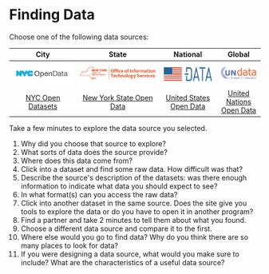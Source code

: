 # Finding Data

Choose one of the following data sources:

| City | State | National | Global |
| :---: | :---: | :---: | :---: |
|![NYC Open Data](./images/nyc-open-data.png)|![NY State Open Data](./images/nys-open-data.png)|![United States Open Data](./images/us-open-data.png)|![United Nations Open Data](./images/un-open-data.png)|
|[NYC Open Datasets](https://opendata.cityofnewyork.us/)|[New York State Open Data](https://data.ny.gov/)|[United States Open Data](https://www.data.gov)|[United Nations Open Data](http://data.un.org/)|

Take a few minutes to explore the data source you selected.

1. Why did you choose that source to explore?
2. What sorts of data does the source provide?
3. Where does this data come from?
4. Click into a dataset and find some raw data. How difficult was that?
5. Describe the source's description of the datasets: was there enough information to indicate what data you should expect to see?
6. In what format(s) can you access the raw data?
7. Click into another dataset in the same source. Does the site give you tools to explore the data or do you have to open it in another program?
8. Find a partner and take 2 minutes to tell them about what you found.
9. Choose a different data source and compare it to the first.
10. Where else would you go to find data? Why do you think there are so many places to look for data?
11. If you were designing a data source, what would you make sure to include? What are the characteristics of a useful data source?
